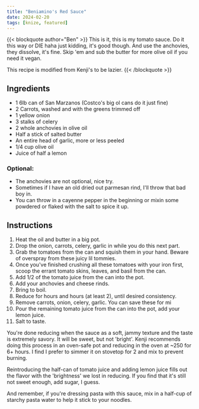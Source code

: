 ```yaml
---
title: "Beniamino's Red Sauce"
date: 2024-02-20
tags: [knize, featured]
---
```


{{< blockquote author="Ben" >}}
This is it, this is my tomato sauce. Do it this way or DIE haha just kidding, it's good though. And use the anchovies, they dissolve, it's fine. Skip 'em and sub the butter for more olive oil if you need it vegan.

This recipe is modified from Kenji's to be lazier.
{{< /blockquote >}}

## Ingredients

* 1 6lb can of San Marzanos (Costco's big ol cans do it just fine)
* 2 Carrots, washed and with the greens trimmed off
* 1 yellow onion
* 3 stalks of celery
* 2 whole anchovies in olive oil
* Half a stick of salted butter
* An entire head of garlic, more or less peeled
* 1/4 cup olive oil
* Juice of half a lemon

### Optional:
* The anchovies are not optional, nice try.
* Sometimes if I have an old dried out parmesan rind, I'll throw that bad boy in.
* You can throw in a cayenne pepper in the beginning or mixin some powdered or flaked with the salt to spice it up.

## Instructions

1. Heat the oil and butter in a big pot.
2. Drop the onion, carrots, celery, garlic in while you do this next part.
3. Grab the tomatoes from the can and squish them in your hand. Beware of overspray from these juicy lil tommies.
4. Once you've finished crushing all these tomatoes with your iron first, scoop the errant tomato skins, leaves, and basil from the can.
5. Add 1/2 of the tomato juice from the can into the pot.
6. Add your anchovies and cheese rinds.
7. Bring to boil.
8. Reduce for hours and hours (at least 2), until desired consistency.
9. Remove carrots, onion, celery, garlic. You can save these for mi
10. Pour the remaining tomato juice from the can into the pot, add your lemon juice.
11. Salt to taste.

You're done reducing when the sauce as a soft, jammy texture and the taste is extremely savory. It will be sweet, but not 'bright'. Kenji recommends doing this process in an oven-safe pot and reducing in the oven at ~250 for 6+ hours. I find I prefer to simmer it on stovetop for 2 and mix to prevent burning.

Reintroducing the half-can of tomato juice and adding lemon juice fills out the flavor with the 'brightness' we lost in reducing. If you find that it's still not sweet enough, add sugar, I guess.

And remember, if you're dressing pasta with this sauce, mix in a half-cup of starchy pasta water to help it stick to your noodles.